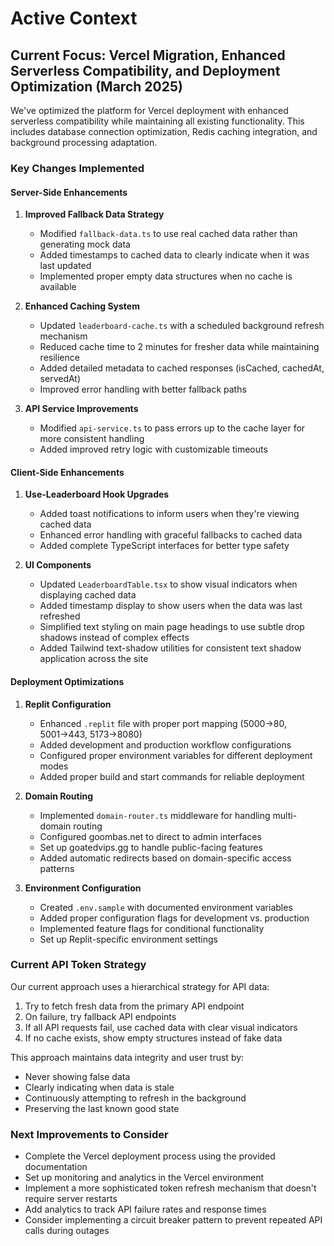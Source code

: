 # Active Context

## Current Focus: Vercel Migration, Enhanced Serverless Compatibility, and Deployment Optimization (March 2025)

We've optimized the platform for Vercel deployment with enhanced serverless compatibility while maintaining all existing functionality. This includes database connection optimization, Redis caching integration, and background processing adaptation.

### Key Changes Implemented

#### Server-Side Enhancements

1. **Improved Fallback Data Strategy**
   - Modified `fallback-data.ts` to use real cached data rather than generating mock data
   - Added timestamps to cached data to clearly indicate when it was last updated
   - Implemented proper empty data structures when no cache is available

2. **Enhanced Caching System**
   - Updated `leaderboard-cache.ts` with a scheduled background refresh mechanism
   - Reduced cache time to 2 minutes for fresher data while maintaining resilience
   - Added detailed metadata to cached responses (isCached, cachedAt, servedAt)
   - Improved error handling with better fallback paths

3. **API Service Improvements**
   - Modified `api-service.ts` to pass errors up to the cache layer for more consistent handling
   - Added improved retry logic with customizable timeouts

#### Client-Side Enhancements

1. **Use-Leaderboard Hook Upgrades**
   - Added toast notifications to inform users when they're viewing cached data
   - Enhanced error handling with graceful fallbacks to cached data
   - Added complete TypeScript interfaces for better type safety

2. **UI Components**
   - Updated `LeaderboardTable.tsx` to show visual indicators when displaying cached data
   - Added timestamp display to show users when the data was last refreshed
   - Simplified text styling on main page headings to use subtle drop shadows instead of complex effects
   - Added Tailwind text-shadow utilities for consistent text shadow application across the site

#### Deployment Optimizations

1. **Replit Configuration**
   - Enhanced `.replit` file with proper port mapping (5000→80, 5001→443, 5173→8080)
   - Added development and production workflow configurations
   - Configured proper environment variables for different deployment modes
   - Added proper build and start commands for reliable deployment

2. **Domain Routing**
   - Implemented `domain-router.ts` middleware for handling multi-domain routing
   - Configured goombas.net to direct to admin interfaces
   - Set up goatedvips.gg to handle public-facing features
   - Added automatic redirects based on domain-specific access patterns

3. **Environment Configuration**
   - Created `.env.sample` with documented environment variables
   - Added proper configuration flags for development vs. production
   - Implemented feature flags for conditional functionality
   - Set up Replit-specific environment settings

### Current API Token Strategy

Our current approach uses a hierarchical strategy for API data:

1. Try to fetch fresh data from the primary API endpoint
2. On failure, try fallback API endpoints
3. If all API requests fail, use cached data with clear visual indicators
4. If no cache exists, show empty structures instead of fake data

This approach maintains data integrity and user trust by:
- Never showing false data
- Clearly indicating when data is stale
- Continuously attempting to refresh in the background
- Preserving the last known good state

### Next Improvements to Consider

- Complete the Vercel deployment process using the provided documentation
- Set up monitoring and analytics in the Vercel environment
- Implement a more sophisticated token refresh mechanism that doesn't require server restarts
- Add analytics to track API failure rates and response times
- Consider implementing a circuit breaker pattern to prevent repeated API calls during outages
